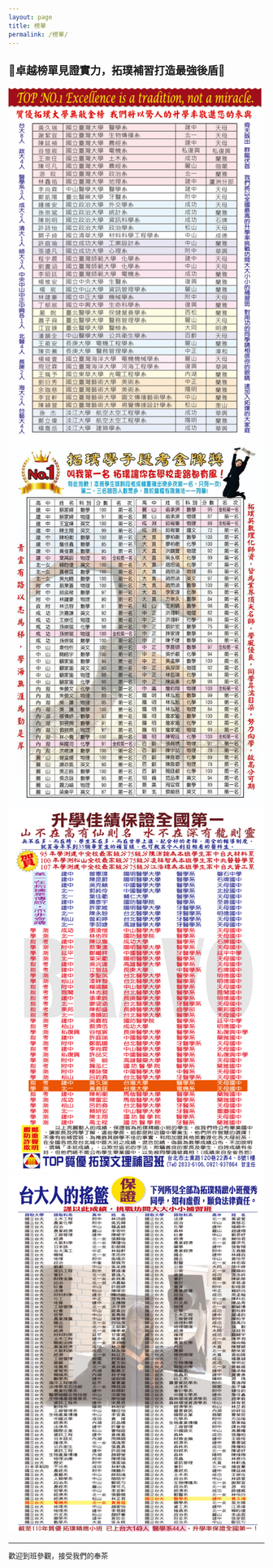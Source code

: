 ```yaml
---
layout: page
title: 榜單
permalink: /榜單/
---
```

## 🌟卓越榜單見證實力，拓璞補習打造最強後盾🌟

![課表](../images/榜單一.png) 
![課表](../images/修改榜單.jpg) 
![課表](../images/榜單三.png) 
![課表](../images/榜單四.png) 


---
歡迎到班參觀，接受我們的奉茶
